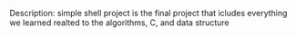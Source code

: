 Description: simple shell project is the final project that icludes everything we learned realted to the algorithms, C, and data structure
